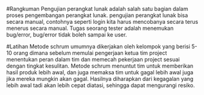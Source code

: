 #Rangkuman
Pengujian perangkat lunak adalah salah satu bagian dalam proses pengembangan perangkat lunak.
pengujian perangkat lunak bisa secara manual, contohnya seperti login kita harus mencobanya secara terus menerus secara manual.
Tugas seorang tester adalah menemukan bug/error, bug/error tidak boleh sampai ke user.

#Latihan
Metode schrum umumnya dikerjakan oleh kelompok yang berisi 5-10 orang dimana sebelum memulai pengerjaan ketua tim project menentukan peran dalam tim dan memecah pekerjaan project sesuai dengan tingkat kesulitan.
Metode schrum menuntut tim untuk memberikan hasil produk lebih awal, dan juga memaksa tim untuk gagal lebih awal juga jika mereka mungkin akan gagal.
Hasilnya diharapkan dari kegagalan yang lebih awal tadi akan lebih cepat diatasi, sehingga dapat mengurangi resiko.
